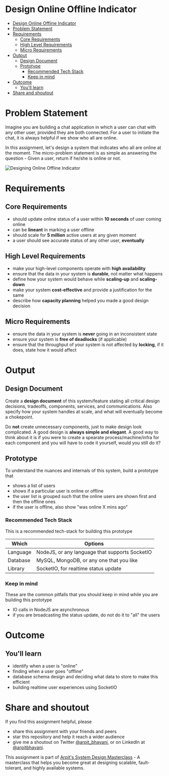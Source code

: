 Design Online Offline Indicator
===

<!--ts-->
* [Design Online Offline Indicator](#design-online-offline-indicator)
* [Problem Statement](#problem-statement)
* [Requirements](#requirements)
   * [Core Requirements](#core-requirements)
   * [High Level Requirements](#high-level-requirements)
   * [Micro Requirements](#micro-requirements)
* [Output](#output)
   * [Design Document](#design-document)
   * [Prototype](#prototype)
      * [Recommended Tech Stack](#recommended-tech-stack)
      * [Keep in mind](#keep-in-mind)
* [Outcome](#outcome)
   * [You'll learn](#youll-learn)
* [Share and shoutout](#share-and-shoutout)
<!--te-->

# Problem Statement

Imagine you are building a chat application in which a user can chat with any other user, provided they are both connected. For a user to initiate the chat, it is always helpful if we show who all are online.

In this assignment, let's design a system that indicates who all are online at the moment. The micro-problem statement is as simple as answering the question - Given a user, return if he/she is online or not.

![Designing Online Offline Indicator](https://user-images.githubusercontent.com/4745789/138017480-1f7c30ce-50f2-4a50-99b5-1cf7f0778caa.png)

# Requirements

## Core Requirements

 - should update online status of a user within **10 seconds** of user coming online
 - can be **lineant** in marking a user offline
 - should scale for **5 million** active users at any given moment
 - a user should see accurate status of any other user, **eventually**


##  High Level Requirements
<!--hs-->
- make your high-level components operate with **high availability**
 - ensure that the data in your system is **durable**, not matter what happens
 - define how your system would behave while **scaling-up** and **scaling-down**
 - make your system **cost-effective** and provide a justification for the same
 - describe how **capacity planning** helped you made a good design decision
<!--he-->

##  Micro Requirements
<!--ms-->
- ensure the data in your system is **never** going in an inconsistent state
 - ensure your system is **free of deadlocks** (if applicable)
 - ensure that the throughput of your system is not affected by **locking**, if it does, state how it would affect
<!--me-->

# Output

## Design Document
<!--ds-->
Create a **design document** of this system/feature stating all critical design decisions, tradeoffs, components, services, and communications. Also specify how your system handles at scale, and what will eventually become a chokepoint.

Do **not** create unnecessary components, just to make design look complicated. A good design is **always simple and elegant**. A good way to think about it is if you were to create a spearate process/machine/infra for each component and you will have to code it yourself, would you still do it?
<!--de-->

## Prototype

To understand the nuances and internals of this system, build a prototype that

- shows a list of users
- shows if a particular user is online or offline
- the user list is grouped such that the online users are shown first and then the offline ones
- if the user is offline, also show "was online X mins ago"

###  Recommended Tech Stack

This is a recommended tech-stack for building this prototype

|Which|Options|
|-----|-----|
|Language|NodeJS, or any language that supports SocketIO|
|Database|MySQL, MongoDB, or any one that you like|
|Library|SocketIO, for realtime status update|

###  Keep in mind

These are the common pitfalls that you should keep in mind while you are building this prototype

- IO calls in NodeJS are asynchronous
- if you are broadcasting the status update, do not do it to "all" the users  


# Outcome

##  You'll learn

- identify when a user is "online"
- finding when a user goes "offline"
- database schema design and deciding what data to store to make this efficient
- building realtime user experiences using SocketIO

<!--fs-->
#  Share and shoutout

If you find this assignment helpful, please
 - share this assignment with your friends and peers
 - star this repository and help it reach a wider audience
 - give me a shoutout on Twitter [@arpit_bhayani](https://twitter.com/@arpit_bhayani), or on LinkedIn at [@arpitbhayani](https://www.linkedin.com/in/arpitbhayani/).

This assignment is part of [Arpit's System Design Masterclass](https://arpitbhayani.me/masterclass) - A masterclass that helps you become great at designing scalable, fault-tolerant, and highly available systems.
<!--fe-->